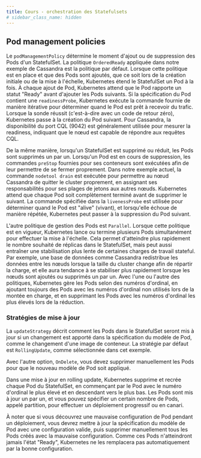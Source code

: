 ```yaml
---
title: Cours - orchestration des Statefulsets
# sidebar_class_name: hidden
---
```



## Pod management policies

Le `podManagementPolicy` détermine le moment d'ajout ou de suppression des Pods d'un StatefulSet. La politique `OrderedReady` appliquée dans notre exemple de Cassandra est la politique par défaut. Lorsque cette politique est en place et que des Pods sont ajoutés, que ce soit lors de la création initiale ou de la mise à l'échelle, Kubernetes étend le StatefulSet un Pod à la fois. À chaque ajout de Pod, Kubernetes attend que le Pod rapporte un statut "Ready" avant d'ajouter les Pods suivants. Si la spécification du Pod contient une `readinessProbe`, Kubernetes exécute la commande fournie de manière itérative pour déterminer quand le Pod est prêt à recevoir du trafic. Lorsque la sonde réussit (c'est-à-dire avec un code de retour zéro), Kubernetes passe à la création du Pod suivant. Pour Cassandra, la disponibilité du port CQL (9042) est généralement utilisée pour mesurer la readiness, indiquant que le nœud est capable de répondre aux requêtes CQL.

De la même manière, lorsqu'un StatefulSet est supprimé ou réduit, les Pods sont supprimés un par un. Lorsqu'un Pod est en cours de suppression, les commandes `preStop` fournies pour ses conteneurs sont exécutées afin de leur permettre de se fermer proprement. Dans notre exemple actuel, la commande `nodetool drain` est exécutée pour permettre au nœud Cassandra de quitter le cluster proprement, en assignant ses responsabilités pour ses plages de jetons aux autres nœuds. Kubernetes attend que chaque Pod soit complètement terminé avant de supprimer le suivant. La commande spécifiée dans la `livenessProbe` est utilisée pour déterminer quand le Pod est "alive" (vivant), et lorsqu'elle échoue de manière répétée, Kubernetes peut passer à la suppression du Pod suivant.

L'autre politique de gestion des Pods est `Parallel`. Lorsque cette politique est en vigueur, Kubernetes lance ou termine plusieurs Pods simultanément pour effectuer la mise à l'échelle. Cela permet d'atteindre plus rapidement le nombre souhaité de réplicas dans le StatefulSet, mais peut aussi entraîner une stabilisation plus lente de certaines charges de travail stateful. Par exemple, une base de données comme Cassandra redistribue les données entre les nœuds lorsque la taille du cluster change afin de répartir la charge, et elle aura tendance à se stabiliser plus rapidement lorsque les nœuds sont ajoutés ou supprimés un par un. Avec l'une ou l'autre des politiques, Kubernetes gère les Pods selon des numéros d'ordinal, en ajoutant toujours des Pods avec les numéros d'ordinal non utilisés lors de la montée en charge, et en supprimant les Pods avec les numéros d'ordinal les plus élevés lors de la réduction.

### Stratégies de mise à jour

La `updateStrategy` décrit comment les Pods dans le StatefulSet seront mis à jour si un changement est apporté dans la spécification du modèle de Pod, comme le changement d'une image de conteneur. La stratégie par défaut est `RollingUpdate`, comme sélectionnée dans cet exemple.

Avec l'autre option, `OnDelete`, vous devez supprimer manuellement les Pods pour que le nouveau modèle de Pod soit appliqué.

Dans une mise à jour en rolling update, Kubernetes supprime et recrée chaque Pod du StatefulSet, en commençant par le Pod avec le numéro d'ordinal le plus élevé et en descendant vers le plus bas. Les Pods sont mis à jour un par un, et vous pouvez spécifier un certain nombre de Pods, appelé partition, pour effectuer un déploiement progressif ou en canari.

À noter que si vous découvrez une mauvaise configuration de Pod pendant un déploiement, vous devrez mettre à jour la spécification du modèle de Pod avec une configuration valide, puis supprimer manuellement tous les Pods créés avec la mauvaise configuration. Comme ces Pods n'atteindront jamais l'état "Ready", Kubernetes ne les remplacera pas automatiquement par la bonne configuration.
